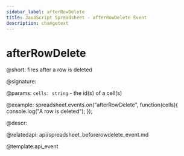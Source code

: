 ```yaml
---
sidebar_label: afterRowDelete
title: JavaScript Spreadsheet - afterRowDelete Event
description: changetext
---
```


# afterRowDelete

@short: fires after a row is deleted

@signature:

@params:
`cells: string` - the id(s) of a cell(s)

@example:
spreadsheet.events.on("afterRowDelete", function(cells){
	console.log("A row is deleted");
});

@descr:

@relatedapi:
api/spreadsheet_beforerowdelete_event.md

@template:api_event